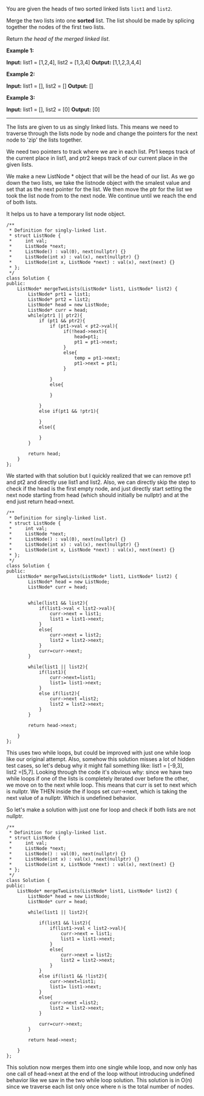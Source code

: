 You are given the heads of two sorted linked lists `list1` and `list2`.

Merge the two lists into one **sorted** list. The list should be made by splicing together the nodes of the first two lists.

Return _the head of the merged linked list_.

**Example 1:**

**Input:** list1 = [1,2,4], list2 = [1,3,4]
**Output:** [1,1,2,3,4,4]

**Example 2:**

**Input:** list1 = [], list2 = []
**Output:** []

**Example 3:**

**Input:** list1 = [], list2 = [0]
**Output:** [0]

---

The lists are given to us as singly linked lists. This means we need to traverse through the lists node by node and change the pointers for the next node to 'zip' the lists together. 

We need two pointers to track where we are in each list. Ptr1 keeps track of the current place in list1, and ptr2 keeps track of our current place in the given lists. 

We make a new ListNode * object that will be the head of our list. As we go down the two lists, we take the listnode object with the smalest value and set that as the next pointer for the list. We then move the ptr for the list we took the list node from to the next node. We continue until we reach the end of both lists. 

It helps us to have a temporary list node object. 

```
/**
 * Definition for singly-linked list.
 * struct ListNode {
 *     int val;
 *     ListNode *next;
 *     ListNode() : val(0), next(nullptr) {}
 *     ListNode(int x) : val(x), next(nullptr) {}
 *     ListNode(int x, ListNode *next) : val(x), next(next) {}
 * };
 */
class Solution {
public:
    ListNode* mergeTwoLists(ListNode* list1, ListNode* list2) {
        ListNode* prt1 = list1;
        ListNode* prt2 = list2;
        ListNode* head = new ListNode;
        ListNode* curr = head;       
        while(ptr1 || ptr2){
	        if (pt1 && ptr2){
		        if (pt1->val < pt2->val){
			         if(!head->next){
				         head=pt1;
				         pt1 = pt1->next;
			         }
			         else{
				         temp = pt1->next;
				         pt1->next = pt1;
			         }
			        
		        }
		        else{
			        
		        }
		        
	        }
	        else if(pt1 && !ptr1){
	        
	        }
	        else({
	        
	        }
        }
        
        return head; 
    }
};
```

We started with that solution but I quickly realized that we can remove pt1 and pt2 and directly use list1 and list2. Also, we can directly skip the step to check if the head is the first empty node, and just directly start setting the next node starting from head (which should initially be nullptr) and at the end just return head->next. 

```
/**
 * Definition for singly-linked list.
 * struct ListNode {
 *     int val;
 *     ListNode *next;
 *     ListNode() : val(0), next(nullptr) {}
 *     ListNode(int x) : val(x), next(nullptr) {}
 *     ListNode(int x, ListNode *next) : val(x), next(next) {}
 * };
 */
class Solution {
public:
    ListNode* mergeTwoLists(ListNode* list1, ListNode* list2) {
        ListNode* head = new ListNode;
        ListNode* curr = head;
        
	    
		while(list1 && list2){
			if(list1->val < list2->val){
				curr->next = list1;
				list1 = list1->next;
			}
			else{
				curr->next = list2;
				list2 = list2->next;
			}
			curr=curr->next;
		}
		
		while(list1 || list2){
			if(list1){
				curr->next=list1;
				list1= list1->next;
			}
			else if(list2){
				curr->next =list2;
				list2 = list2->next;
			}
		}
		
		return head->next;
 
    }
};
```

This uses two while loops, but could be improved with just one while loop like our original attempt. Also, somehow this solution misses a lot of hidden test cases, so let's debug why it might fail something like: list1 = [-9,3], list2 =[5,7]. Looking through the code it's obvious why: since we have two while loops if one of the lists is completely iterated over before the other, we move on to the next while loop. This means that curr is set to next which is nullptr. We THEN inside the if loops set curr->next, which is taking the next value of a nullptr. Which is undefined behavior. 

So let's make a solution with just one for loop and check if both lists are not nullptr. 

```
/**
 * Definition for singly-linked list.
 * struct ListNode {
 *     int val;
 *     ListNode *next;
 *     ListNode() : val(0), next(nullptr) {}
 *     ListNode(int x) : val(x), next(nullptr) {}
 *     ListNode(int x, ListNode *next) : val(x), next(next) {}
 * };
 */
class Solution {
public:
    ListNode* mergeTwoLists(ListNode* list1, ListNode* list2) {
        ListNode* head = new ListNode;
        ListNode* curr = head;
		
		while(list1 || list2){
		
			if(list1 && list2){
				if(list1->val < list2->val){
					curr->next = list1;
					list1 = list1->next;
				}
				else{
					curr->next = list2;
					list2 = list2->next;
				}
			}
			else if(list1 && !list2){
				curr->next=list1;
				list1= list1->next;
			}
			else{
				curr->next =list2;
				list2 = list2->next;
			}
			
			curr=curr->next;
		}
		
		return head->next;
 
    }
};

```

This solution now merges them into one single while loop, and now only has one call of head->next at the end of the loop without introducing undefined behavior like we saw in the two while loop solution. This solution is in O(n) since we traverse each list only once where n is the total number of nodes. 

